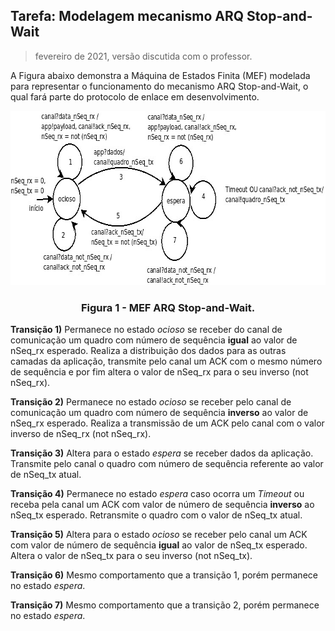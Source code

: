 ## Tarefa: Modelagem mecanismo ARQ Stop-and-Wait
> fevereiro de 2021, versão discutida com o professor.

A Figura abaixo demonstra a Máquina de Estados Finita (MEF) modelada para representar o funcionamento
do mecanismo ARQ Stop-and-Wait, o qual fará parte do protocolo de enlace em desenvolvimento.

<p align="center">
  <img src="./arq.png" alt="alt text" width="746" height="279">
  <h3 align="center"> Figura 1 - MEF ARQ Stop-and-Wait. </h3>
</p>

**Transição 1)** Permanece no estado *ocioso* se receber do canal de comunicação um quadro com número de sequência **igual** ao valor de nSeq_rx esperado. Realiza a distribuição dos dados para as outras camadas da aplicação, transmite pelo canal um ACK com o mesmo número de sequência e por fim altera o valor de nSeq_rx para o seu inverso (not nSeq_rx).

**Transição 2)** Permanece no estado *ocioso* se receber pelo canal de comunicação um quadro com número de sequência **inverso** ao valor de nSeq_rx esperado. Realiza a transmissão de um ACK pelo canal com o valor inverso de nSeq_rx (not nSeq_rx).

**Transição 3)** Altera para o estado *espera* se receber dados da aplicação. Transmite pelo canal o quadro com número de sequência referente ao valor de nSeq_tx atual.

**Transição 4)** Permanece no estado *espera* caso ocorra um *Timeout* ou receba pela canal um ACK com valor de número de sequência **inverso** ao nSeq_tx esperado. Retransmite o quadro com o valor de nSeq_tx atual.

**Transição 5)** Altera para o estado *ocioso* se receber pelo canal um ACK com valor de número de sequência **igual** ao valor de nSeq_tx esperado. Altera o valor de nSeq_tx para o seu inverso (not nSeq_tx).

**Transição 6)** Mesmo comportamento que a transição 1, porém permanece no estado *espera*.

**Transição 7)** Mesmo comportamento que a transição 2, porém permanece no estado *espera*.
